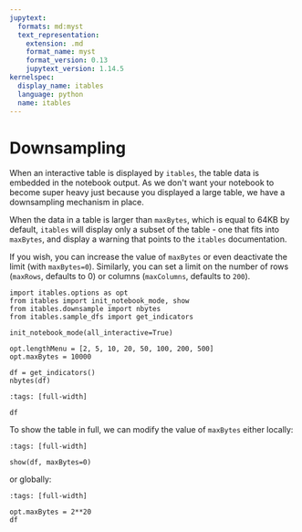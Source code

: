 ```yaml
---
jupytext:
  formats: md:myst
  text_representation:
    extension: .md
    format_name: myst
    format_version: 0.13
    jupytext_version: 1.14.5
kernelspec:
  display_name: itables
  language: python
  name: itables
---
```


# Downsampling

When an interactive table is displayed by `itables`, the table data is embedded in the notebook output. As we don't want your notebook to become super heavy just because you displayed a large table, we have a downsampling mechanism in place.

When the data in a table is larger than `maxBytes`, which is equal to 64KB by default, `itables` will display only a subset of the table - one that fits into `maxBytes`, and display a warning that points to the `itables` documentation.

If you wish, you can increase the value of `maxBytes` or even deactivate the limit (with `maxBytes=0`). Similarly, you can set a limit on the number of rows (`maxRows`, defaults to 0) or columns (`maxColumns`, defaults to `200`).

```{code-cell}
import itables.options as opt
from itables import init_notebook_mode, show
from itables.downsample import nbytes
from itables.sample_dfs import get_indicators

init_notebook_mode(all_interactive=True)
```

```{code-cell}
opt.lengthMenu = [2, 5, 10, 20, 50, 100, 200, 500]
opt.maxBytes = 10000

df = get_indicators()
nbytes(df)
```

```{code-cell}
:tags: [full-width]

df
```

To show the table in full, we can modify the value of `maxBytes` either locally:

```{code-cell}
:tags: [full-width]

show(df, maxBytes=0)
```

or globally:

```{code-cell}
:tags: [full-width]

opt.maxBytes = 2**20
df
```
